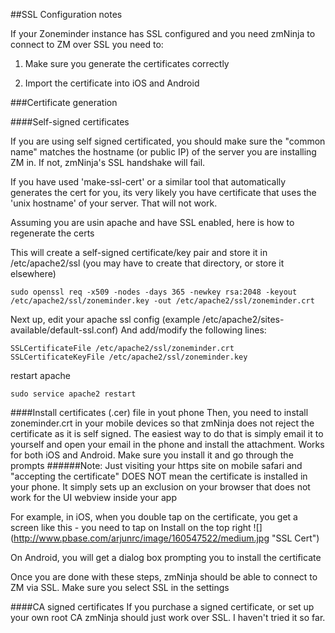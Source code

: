 ##SSL Configuration notes

If your Zoneminder instance has SSL configured and you need zmNinja to connect to ZM over SSL you need to:

1) Make sure you generate the certificates correctly

2) Import the certificate into iOS and Android


###Certificate generation

####Self-signed certificates

If you are using self signed certificated, you should make sure the "common name" matches the hostname (or public IP)
of the server you are installing ZM in. If not, zmNinja's SSL handshake will fail.

If you have used 'make-ssl-cert' or a similar tool that automatically generates the cert for you, its very likely
you have certificate that uses the 'unix hostname' of your server. That will not work.

Assuming you are usin apache and have SSL enabled, here is how to regenerate the certs

This will create a self-signed certificate/key pair and store it in /etc/apache2/ssl (you may have to create that directory, or store it elsewhere)

```
sudo openssl req -x509 -nodes -days 365 -newkey rsa:2048 -keyout /etc/apache2/ssl/zoneminder.key -out /etc/apache2/ssl/zoneminder.crt
```

Next up, edit your apache ssl config (example /etc/apache2/sites-available/default-ssl.conf)
And add/modify the following lines:

```
SSLCertificateFile /etc/apache2/ssl/zoneminder.crt
SSLCertificateKeyFile /etc/apache2/ssl/zoneminder.key
```

restart apache

```
sudo service apache2 restart
```

####Install certificates (.cer) file in yout phone
Then, you need to install zoneminder.crt in your mobile devices so that zmNinja does not reject the certificate as it is self signed.
The easiest way to do that is simply email it to yourself and open your email in the phone and install the attachment. Works for both
iOS and Android. Make sure you install it and go through the prompts
######Note: Just visiting your https site on mobile safari and "accepting the certificate" DOES NOT mean the certificate is installed in your phone. It simply sets up an exclusion on your browser that does not work for the UI webview inside your app

For example, in iOS, when you double tap on the certificate, you get a screen like this - you need to tap on Install on the top right
![] 
(http://www.pbase.com/arjunrc/image/160547522/medium.jpg "SSL Cert")

On Android, you will get a dialog box prompting you to install the certificate

Once you are done with these steps, zmNinja should be able to connect to ZM via SSL. Make sure you select SSL in the settings

####CA signed certificates
If you purchase a signed certificate, or set up your own root CA zmNinja should just work over SSL. I haven't tried it so far.
